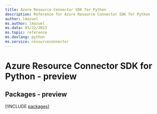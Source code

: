 ```yaml
---
title: Azure Resource Connector SDK for Python
description: Reference for Azure Resource Connector SDK for Python
author: lmazuel
ms.author: lmazuel
ms.data: 03/22/2023
ms.topic: reference
ms.devlang: python
ms.service: resourceconnector
---
```

# Azure Resource Connector SDK for Python - preview
## Packages - preview
[!INCLUDE [packages](resource-connector-index.md)]
